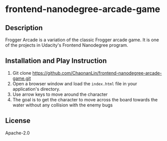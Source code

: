 frontend-nanodegree-arcade-game
===============================

## Description
Frogger Arcade is a variation of the classic Frogger arcade game. It is one of the projects in Udacity's Frontend Nanodegree program.

## Installation and Play Instruction
1. Git clone https://github.com/ChaonanLin/frontend-nanodegree-arcade-game.git
2. Open a browser window and load the `index.html` file in your application's directory.
3. Use arrow keys to move around the character
4. The goal is to get the character to move across the board towards the water without any collision with the enemy bugs

## License
Apache-2.0
